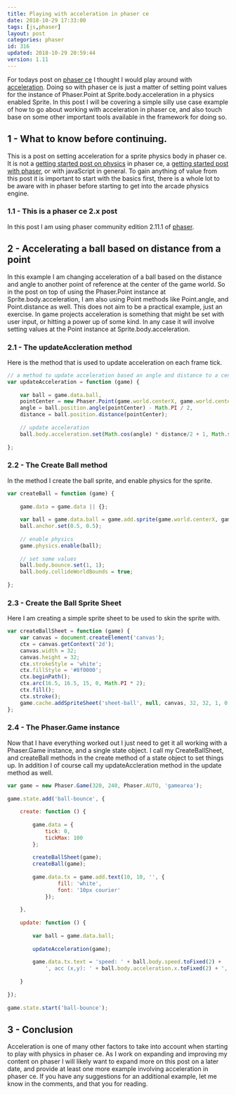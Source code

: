 ```yaml
---
title: Playing with acceleration in phaser ce
date: 2018-10-29 17:33:00
tags: [js,phaser]
layout: post
categories: phaser
id: 316
updated: 2018-10-29 20:59:44
version: 1.11
---
```


For todays post on [phaser ce](https://photonstorm.github.io/phaser-ce/index.html) I thought I would play around with [acceleration](https://photonstorm.github.io/phaser-ce/Phaser.Physics.Arcade.Body.html#acceleration). Doing so with phaser ce is just a matter of setting point values for the instance of Phaser.Point at Sprite.body.acceleration in a physics enabled Sprite. In this post I will be covering a simple silly use case example of how to go about working with acceleration in phaser ce, and also touch base on some other important tools available in the framework for doing so.

<!-- more -->

## 1 - What to know before continuing.

This is a post on setting acceleration for a sprite physics body in phaser ce. It is not a [getting started post on physics](/2018/10/27/phaser-physics-getting-started/) in phaser ce, a [getting started post with phaser](/2017/10/04/phaser-getting-started/), or with javaScript in general. To gain anything of value from this post it is important to start with the basics first, there is a whole lot to be aware with in phaser before starting to get into the arcade physics engine.

### 1.1 - This is a phaser ce 2.x post

In this post I am using phaser community edition 2.11.1 of [phaser](http://phaser.io/).

## 2 -  Accelerating a ball based on distance from a point

In this example I am changing acceleration of a ball based on the distance and angle to another point of reference at the center of the game world. So in the post on top of using the Phaser.Point instance at Sprite.body.acceleration, I am also using Point methods like Point.angle, and Point.distance as well. This does not aim to be a practical example, just an exercise. In game projects acceleration is something that might be set with user input, or hitting a power up of some kind. In any case it will involve setting values at the Point instance at Sprite.body.acceleration.

### 2.1 - The updateAccleration method

Here is the method that is used to update acceleration on each frame tick.

```js
// a method to update acceleration based an angle and distance to a center point
var updateAcceleration = function (game) {
 
    var ball = game.data.ball,
    pointCenter = new Phaser.Point(game.world.centerX, game.world.centerY),
    angle = ball.position.angle(pointCenter) - Math.PI / 2,
    distance = ball.position.distance(pointCenter);
 
    // update acceleration
    ball.body.acceleration.set(Math.cos(angle) * distance/2 + 1, Math.sin(angle) * distance/2 + 1);
 
};
```

### 2.2 - The Create Ball method

In the method I create the ball sprite, and enable physics for the sprite.

```js
var createBall = function (game) {
 
    game.data = game.data || {};
 
    var ball = game.data.ball = game.add.sprite(game.world.centerX, game.world.centerY, 'sheet-ball', 0);
    ball.anchor.set(0.5, 0.5);
 
    // enable physics
    game.physics.enable(ball);
 
    // set some values
    ball.body.bounce.set(1, 1);
    ball.body.collideWorldBounds = true;
 
};
```

### 2.3 - Create the Ball Sprite Sheet

Here I am creating a simple sprite sheet to be used to skin the sprite with.

```js
var createBallSheet = function (game) {
    var canvas = document.createElement('canvas');
    ctx = canvas.getContext('2d');
    canvas.width = 32;
    canvas.height = 32;
    ctx.strokeStyle = 'white';
    ctx.fillStyle = '#8f0000';
    ctx.beginPath();
    ctx.arc(16.5, 16.5, 15, 0, Math.PI * 2);
    ctx.fill();
    ctx.stroke();
    game.cache.addSpriteSheet('sheet-ball', null, canvas, 32, 32, 1, 0, 0);
};
```

### 2.4 - The Phaser.Game instance

Now that I have everything worked out I just need to get it all working with a Phaser.Game instance, and a single state object. I call my CreateBallSheet, and createBall methods in the create method of a state object to set things up. In addition I of course call my updateAccleration method in the update method as well.

```js
var game = new Phaser.Game(320, 240, Phaser.AUTO, 'gamearea');
 
game.state.add('ball-bounce', {
 
    create: function () {
 
        game.data = {
            tick: 0,
            tickMax: 100
        };
 
        createBallSheet(game);
        createBall(game);
 
        game.data.tx = game.add.text(10, 10, '', {
                fill: 'white',
                font: '10px courier'
            });
 
    },
 
    update: function () {
 
        var ball = game.data.ball;
 
        updateAcceleration(game);
 
        game.data.tx.text = 'speed: ' + ball.body.speed.toFixed(2) +
            ', acc (x,y): ' + ball.body.acceleration.x.toFixed(2) + ',' + ball.body.acceleration.y.toFixed(2);
 
    }
 
});
 
game.state.start('ball-bounce');
```

## 3 - Conclusion

Acceleration is one of many other factors to take into account when starting to play with physics in phaser ce. As I work on expanding and improving my content on phaser I will likely want to expand more on this post on a later date, and provide at least one more example involving acceleration in phaser ce. If you have any suggestions for an additional example, let me know in the comments, and that you for reading.